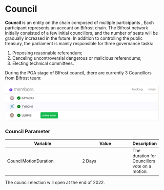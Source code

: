 # Council

**Council** is an entity on the chain composed of multiple participants , Each participant represents an account on Bifrost chain. The Bifrost network initially consisted of a few initial councillors, and the number of seats will be gradually increased in the future. In addition to controlling the public treasury, the parliament is mainly responsible for three governance tasks:&#x20;

1. Proposing reasonable referendum;
2. Canceling uncontroversial dangerous or malicious referendums;
3. Electing technical committees.

During the POA stage of BIfrost council, there are currently 3 Councillors from Bifrost team:

![BIfrost Council Memnbers](<../.gitbook/assets/image (54).png>)

### **Council Parameter**

<table><thead><tr><th width="259">Variable</th><th width="189.33333333333326">Value</th><th>Description</th></tr></thead><tbody><tr><td>CouncilMotionDuration</td><td>2 Days</td><td>The duration for Councillors vote on a  motion.</td></tr></tbody></table>

The council election will open at the end of 2022.
